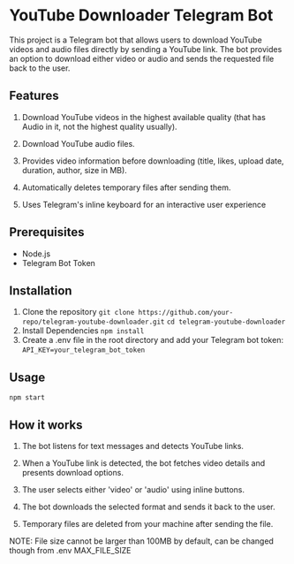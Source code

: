# YouTube Downloader Telegram Bot
This project is a Telegram bot that allows users to download YouTube videos and audio files directly by sending a YouTube link. The bot provides an option to download either video or audio and sends the requested file back to the user.

## Features
1. Download YouTube videos in the highest available quality (that has Audio in it, not the highest quality usually).

2. Download YouTube audio files.

3. Provides video information before downloading (title, likes, upload date, duration, author, size in MB).

3. Automatically deletes temporary files after sending them.

4. Uses Telegram's inline keyboard for an interactive user experience

## Prerequisites
- Node.js
- Telegram Bot Token

## Installation
1. Clone the repository
`git clone https://github.com/your-repo/telegram-youtube-downloader.git`
`cd telegram-youtube-downloader`
2. Install Dependencies
`npm install`
3. Create a .env file in the root directory and add your Telegram bot token:
`API_KEY=your_telegram_bot_token`

## Usage
`npm start`

## How it works
1. The bot listens for text messages and detects YouTube links.

2. When a YouTube link is detected, the bot fetches video details and presents download options.

3. The user selects either 'video' or 'audio' using inline buttons.

4. The bot downloads the selected format and sends it back to the user.

5. Temporary files are deleted from your machine after sending the file.

NOTE: File size cannot be larger than 100MB by default, can be changed though from .env MAX_FILE_SIZE